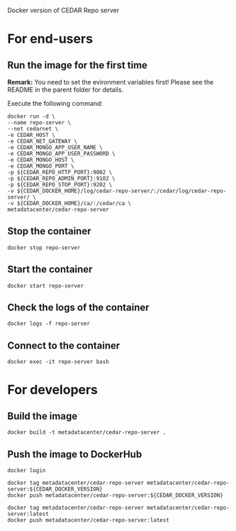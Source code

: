 Docker version of CEDAR Repo server

# For end-users

## Run the image for the first time

**Remark:** You need to set the evironment variables first! Please see the README in the parent folder for details.

Execute the following command:

````
docker run -d \
--name repo-server \
--net cedarnet \
-e CEDAR_HOST \
-e CEDAR_NET_GATEWAY \
-e CEDAR_MONGO_APP_USER_NAME \
-e CEDAR_MONGO_APP_USER_PASSWORD \
-e CEDAR_MONGO_HOST \
-e CEDAR_MONGO_PORT \
-p ${CEDAR_REPO_HTTP_PORT}:9002 \
-p ${CEDAR_REPO_ADMIN_PORT}:9102 \
-p ${CEDAR_REPO_STOP_PORT}:9202 \
-v ${CEDAR_DOCKER_HOME}/log/cedar-repo-server/:/cedar/log/cedar-repo-server/ \
-v ${CEDAR_DOCKER_HOME}/ca/:/cedar/ca \
metadatacenter/cedar-repo-server
````

## Stop the container

    docker stop repo-server

## Start the container

    docker start repo-server

## Check the logs of the container

    docker logs -f repo-server

## Connect to the container

    docker exec -it repo-server bash

# For developers

## Build the image

````
docker build -t metadatacenter/cedar-repo-server .
````

## Push the image to DockerHub

````
docker login

docker tag metadatacenter/cedar-repo-server metadatacenter/cedar-repo-server:${CEDAR_DOCKER_VERSION}
docker push metadatacenter/cedar-repo-server:${CEDAR_DOCKER_VERSION}

docker tag metadatacenter/cedar-repo-server metadatacenter/cedar-repo-server:latest
docker push metadatacenter/cedar-repo-server:latest
````